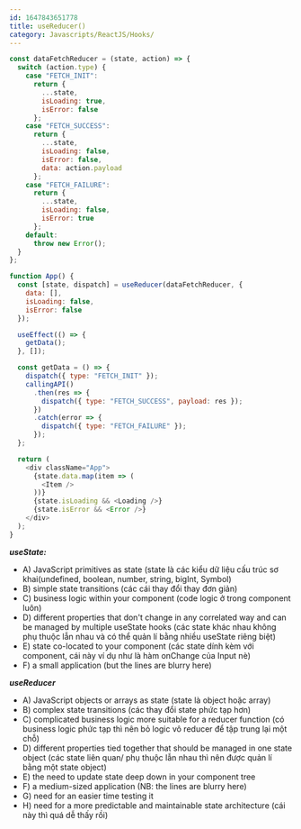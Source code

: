 ```yaml
---
id: 1647843651778
title: useReducer()
category: Javascripts/ReactJS/Hooks/
---
```


```js
const dataFetchReducer = (state, action) => {
  switch (action.type) {
    case "FETCH_INIT":
      return {
        ...state,
        isLoading: true,
        isError: false
      };
    case "FETCH_SUCCESS":
      return {
        ...state,
        isLoading: false,
        isError: false,
        data: action.payload
      };
    case "FETCH_FAILURE":
      return {
        ...state,
        isLoading: false,
        isError: true
      };
    default:
      throw new Error();
  }
};

function App() {
  const [state, dispatch] = useReducer(dataFetchReducer, {
    data: [],
    isLoading: false,
    isError: false
  });

  useEffect(() => {
    getData();
  }, []);

  const getData = () => {
    dispatch({ type: "FETCH_INIT" });
    callingAPI()
      .then(res => {
        dispatch({ type: "FETCH_SUCCESS", payload: res });
      })
      .catch(error => {
        dispatch({ type: "FETCH_FAILURE" });
      });
  };

  return (
    <div className="App">
      {state.data.map(item => (
        <Item />
      ))}
      {state.isLoading && <Loading />}
      {state.isError && <Error />}
    </div>
  );
}
```
***useState:***

* A) JavaScript primitives as state (state là các kiểu dữ liệu cấu trúc sơ khai(undefined, boolean, number, string, bigInt, Symbol)
* B) simple state transitions (các cái thay đổi thay đơn giản)
* C) business logic within your component (code logic ở trong component luôn)
* D) different properties that don't change in any correlated way and can be managed by multiple useState hooks (các state khác nhau không phụ thuộc lẫn nhau và có thể quản lí bằng nhiều useState riêng biệt)
* E) state co-located to your component (các state dính kèm với component, cái này ví dụ như là hàm onChange của Input nè)
* F) a small application (but the lines are blurry here)

***useReducer***

* A) JavaScript objects or arrays as state (state là object hoặc array)
* B) complex state transitions (các thay đổi state phức tạp hơn)
* C) complicated business logic more suitable for a reducer function (có business logic phức tạp thì nên bỏ logic vô reducer để tập trung lại một chỗ)
* D) different properties tied together that should be managed in one state object (các state liên quan/ phụ thuộc lẫn nhau thì nên được quản lí bằng một state object)
* E) the need to update state deep down in your component tree
* F) a medium-sized application (NB: the lines are blurry here)
* G) need for an easier time testing it
* H) need for a more predictable and maintainable state architecture (cái này thì quá dễ thấy rồi)

